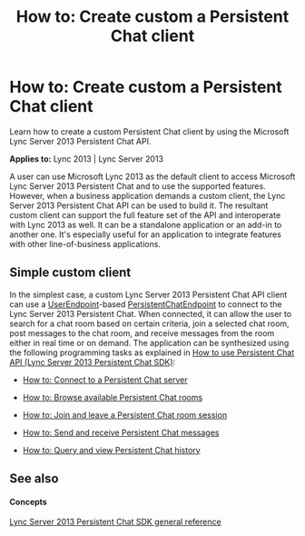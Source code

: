 ﻿---
title: 'How to: Create custom a Persistent Chat client'
TOCTitle: 'How to: Create custom a Persistent Chat client'
ms:assetid: 5949cdc4-560c-4a95-b84e-c00964d55aae
ms:mtpsurl: https://msdn.microsoft.com/library/Dn465892(v=office.15)
ms:contentKeyID: 57101356
ms.date: 07/24/2014
mtps_version: v=office.15
---

# How to: Create custom a Persistent Chat client

Learn how to create a custom Persistent Chat client by using the Microsoft Lync Server 2013 Persistent Chat API.


**Applies to:** Lync 2013 | Lync Server 2013

A user can use Microsoft Lync 2013 as the default client to access Microsoft Lync Server 2013 Persistent Chat and to use the supported features. However, when a business application demands a custom client, the Lync Server 2013 Persistent Chat API can be used to build it. The resultant custom client can support the full feature set of the API and interoperate with Lync 2013 as well. It can be a standalone application or an add-in to another one. It's especially useful for an application to integrate features with other line-of-business applications.

## Simple custom client

In the simplest case, a custom Lync Server 2013 Persistent Chat API client can use a [UserEndpoint](https://msdn.microsoft.com/library/hh348819\(v=office.15\))-based [PersistentChatEndpoint](https://msdn.microsoft.com/library/jj267567\(v=office.15\)) to connect to the Lync Server 2013 Persistent Chat. When connected, it can allow the user to search for a chat room based on certain criteria, join a selected chat room, post messages to the chat room, and receive messages from the room either in real time or on demand. The application can be synthesized using the following programming tasks as explained in [How to use Persistent Chat API (Lync Server 2013 Persistent Chat SDK)](how-to-use-persistent-chat-api-lync-server-2013-persistent-chat-sdk.md):

  - [How to: Connect to a Persistent Chat server](how-to-connect-to-a-persistent-chat-server.md)

  - [How to: Browse available Persistent Chat rooms](how-to-browse-available-persistent-chat-rooms.md)

  - [How to: Join and leave a Persistent Chat room session](how-to-join-and-leave-a-persistent-chat-room-session.md)

  - [How to: Send and receive Persistent Chat messages](how-to-send-and-receive-persistent-chat-messages.md)

  - [How to: Query and view Persistent Chat history](how-to-query-and-view-persistent-chat-history.md)

## See also

#### Concepts

[Lync Server 2013 Persistent Chat SDK general reference](lync-server-2013-persistent-chat-sdk-general-reference.md)


